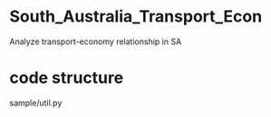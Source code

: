 # South_Australia_Transport_Econ
Analyze transport-economy relationship in SA

# code structure
sample/util.py

